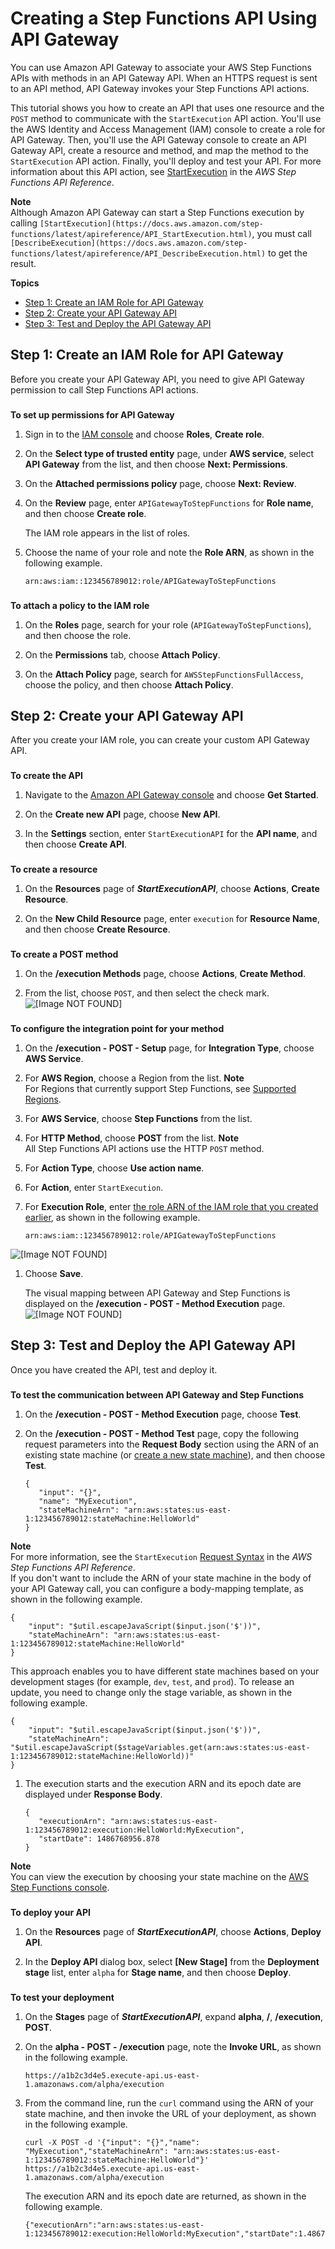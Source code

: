 # Creating a Step Functions API Using API Gateway<a name="tutorial-api-gateway"></a>

You can use Amazon API Gateway to associate your AWS Step Functions APIs with methods in an API Gateway API\. When an HTTPS request is sent to an API method, API Gateway invokes your Step Functions API actions\.

This tutorial shows you how to create an API that uses one resource and the `POST` method to communicate with the `StartExecution` API action\. You'll use the AWS Identity and Access Management \(IAM\) console to create a role for API Gateway\. Then, you'll use the API Gateway console to create an API Gateway API, create a resource and method, and map the method to the `StartExecution` API action\. Finally, you'll deploy and test your API\. For more information about this API action, see [StartExecution](https://docs.aws.amazon.com/step-functions/latest/apireference/API_StartExecution.html) in the *AWS Step Functions API Reference*\.

**Note**  
Although Amazon API Gateway can start a Step Functions execution by calling `[StartExecution](https://docs.aws.amazon.com/step-functions/latest/apireference/API_StartExecution.html)`, you must call `[DescribeExecution](https://docs.aws.amazon.com/step-functions/latest/apireference/API_DescribeExecution.html)` to get the result\.

**Topics**
+ [Step 1: Create an IAM Role for API Gateway](#api-gateway-step-1)
+ [Step 2: Create your API Gateway API](#api-gateway-step-2)
+ [Step 3: Test and Deploy the API Gateway API](#api-gateway-step-3)

## Step 1: Create an IAM Role for API Gateway<a name="api-gateway-step-1"></a>

Before you create your API Gateway API, you need to give API Gateway permission to call Step Functions API actions\.

### <a name="api-gateway-procedure-create-iam-role"></a>

**To set up permissions for API Gateway**

1. Sign in to the [IAM console](https://console.aws.amazon.com/iam/home) and choose **Roles**, **Create role**\.

1. On the **Select type of trusted entity** page, under **AWS service**, select **API Gateway** from the list, and then choose **Next: Permissions**\.

1. On the **Attached permissions policy** page, choose **Next: Review**\.

1. On the **Review** page, enter `APIGatewayToStepFunctions` for **Role name**, and then choose **Create role**\.

   The IAM role appears in the list of roles\.

1. Choose the name of your role and note the **Role ARN**, as shown in the following example\.

   ```
   arn:aws:iam::123456789012:role/APIGatewayToStepFunctions
   ```

### <a name="api-gateway-attach-policy-to-role"></a>

**To attach a policy to the IAM role**

1. On the **Roles** page, search for your role \(`APIGatewayToStepFunctions`\), and then choose the role\.

1. On the **Permissions** tab, choose **Attach Policy**\.

1. On the **Attach Policy** page, search for `AWSStepFunctionsFullAccess`, choose the policy, and then choose **Attach Policy**\.

## Step 2: Create your API Gateway API<a name="api-gateway-step-2"></a>

After you create your IAM role, you can create your custom API Gateway API\.

### <a name="api-gateway-create-api"></a>

**To create the API**

1. Navigate to the [Amazon API Gateway console](https://console.aws.amazon.com/apigateway/) and choose **Get Started**\.

1. On the **Create new API** page, choose **New API**\.

1. In the **Settings** section, enter `StartExecutionAPI` for the **API name**, and then choose **Create API**\.

### <a name="api-gateway-create-resource"></a>

**To create a resource**

1. On the **Resources** page of ***StartExecutionAPI***, choose **Actions**, **Create Resource**\.

1. On the **New Child Resource** page, enter `execution` for **Resource Name**, and then choose **Create Resource**\.

### <a name="api-gateway-create-method"></a>

**To create a POST method**

1. On the **/execution Methods** page, choose **Actions**, **Create Method**\.

1. From the list, choose `POST`, and then select the check mark\.  
![\[Image NOT FOUND\]](http://docs.aws.amazon.com/step-functions/latest/dg/images/tutorial-api-gateway-create-method.png)

### <a name="api-gateway-configure-method"></a>



**To configure the integration point for your method**

1. On the **/execution \- POST \- Setup** page, for **Integration Type**, choose **AWS Service**\.

1. For **AWS Region**, choose a Region from the list\.
**Note**  
For Regions that currently support Step Functions, see [Supported Regions](welcome.md#supported-regions)\.

1. For **AWS Service**, choose **Step Functions** from the list\.

1. For **HTTP Method**, choose **POST** from the list\.
**Note**  
All Step Functions API actions use the HTTP `POST` method\.

1. For **Action Type**, choose **Use action name**\.

1. For **Action**, enter `StartExecution`\.

1. For **Execution Role**, enter [the role ARN of the IAM role that you created earlier](#api-gateway-procedure-create-iam-role), as shown in the following example\.

   ```
   arn:aws:iam::123456789012:role/APIGatewayToStepFunctions
   ```  
![\[Image NOT FOUND\]](http://docs.aws.amazon.com/step-functions/latest/dg/images/tutorial-api-gateway-configure-method.png)

1. Choose **Save**\.

   The visual mapping between API Gateway and Step Functions is displayed on the **/execution \- POST \- Method Execution** page\.  
![\[Image NOT FOUND\]](http://docs.aws.amazon.com/step-functions/latest/dg/images/tutorial-api-gateway-mapping.png)

## Step 3: Test and Deploy the API Gateway API<a name="api-gateway-step-3"></a>

Once you have created the API, test and deploy it\. 

### <a name="api-gateway-test-api"></a>

**To test the communication between API Gateway and Step Functions**

1. On the **/execution \- POST \- Method Execution** page, choose **Test**\.

1. On the **/execution \- POST \- Method Test** page, copy the following request parameters into the **Request Body** section using the ARN of an existing state machine \(or [create a new state machine](getting-started.md)\), and then choose **Test**\.

   ```
   {
      "input": "{}",
      "name": "MyExecution",
      "stateMachineArn": "arn:aws:states:us-east-1:123456789012:stateMachine:HelloWorld"
   }
   ```
**Note**  
For more information, see the `StartExecution` [Request Syntax](https://docs.aws.amazon.com/step-functions/latest/apireference/API_StartExecution.html#API_StartExecution_RequestSyntax) in the *AWS Step Functions API Reference*\.  
If you don't want to include the ARN of your state machine in the body of your API Gateway call, you can configure a body\-mapping template, as shown in the following example\.  

   ```
   {
       "input": "$util.escapeJavaScript($input.json('$'))",
       "stateMachineArn": "arn:aws:states:us-east-1:123456789012:stateMachine:HelloWorld"
   }
   ```
This approach enables you to have different state machines based on your development stages \(for example, `dev`, `test`, and `prod`\)\. To release an update, you need to change only the stage variable, as shown in the following example\.  

   ```
   {
       "input": "$util.escapeJavaScript($input.json('$'))",
       "stateMachineArn": "$util.escapeJavaScript($stageVariables.get(arn:aws:states:us-east-1:123456789012:stateMachine:HelloWorld))"
   }
   ```

1. The execution starts and the execution ARN and its epoch date are displayed under **Response Body**\.

   ```
   {
      "executionArn": "arn:aws:states:us-east-1:123456789012:execution:HelloWorld:MyExecution",
      "startDate": 1486768956.878
   }
   ```
**Note**  
You can view the execution by choosing your state machine on the [AWS Step Functions console](https://console.aws.amazon.com/states/)\.

### <a name="api-gateway-deploy-api"></a>

**To deploy your API**

1. On the **Resources** page of ***StartExecutionAPI***, choose **Actions**, **Deploy API**\.

1. In the **Deploy API** dialog box, select **\[New Stage\]** from the **Deployment stage** list, enter `alpha` for **Stage name**, and then choose **Deploy**\.

### <a name="api-gateway-testing-deployment"></a>

**To test your deployment**

1. On the **Stages** page of ***StartExecutionAPI***, expand **alpha**, **/**, **/execution**, **POST**\.

1. On the **alpha \- POST \- /execution** page, note the **Invoke URL**, as shown in the following example\.

   ```
   https://a1b2c3d4e5.execute-api.us-east-1.amazonaws.com/alpha/execution
   ```

1. From the command line, run the `curl` command using the ARN of your state machine, and then invoke the URL of your deployment, as shown in the following example\.

   ```
   curl -X POST -d '{"input": "{}","name": "MyExecution","stateMachineArn": "arn:aws:states:us-east-1:123456789012:stateMachine:HelloWorld"}' https://a1b2c3d4e5.execute-api.us-east-1.amazonaws.com/alpha/execution
   ```

   The execution ARN and its epoch date are returned, as shown in the following example\.

   ```
   {"executionArn":"arn:aws:states:us-east-1:123456789012:execution:HelloWorld:MyExecution","startDate":1.486772644911E9}
   ```

 
